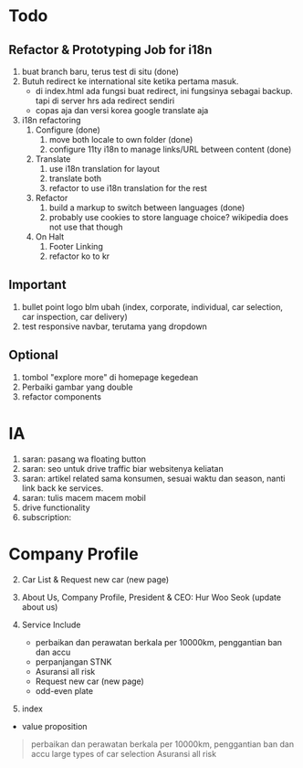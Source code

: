 # Todo

## Refactor & Prototyping Job for i18n
1. buat branch baru, terus test di situ (done)
2. Butuh redirect ke international site ketika pertama masuk. 
    - di index.html ada fungsi buat redirect, ini fungsinya sebagai backup. tapi di server hrs ada redirect sendiri
    - copas aja dan versi korea google translate aja
3. i18n refactoring
    1. Configure (done)
        1. move both locale to own folder (done)
        2. configure 11ty i18n to manage links/URL between content (done)
    2. Translate
        1. use i18n translation for layout
        2. translate both
        3. refactor to use i18n translation for the rest
    3. Refactor
        1. build a markup to switch between languages (done)
        2. probably use cookies to store language choice? wikipedia does not use that though 
    4. On Halt
        1. Footer Linking
        2. refactor ko to kr

## Important
1. bullet point logo blm ubah (index, corporate, individual, car selection, car inspection, car delivery)
2. test responsive navbar, terutama yang dropdown

## Optional
1. tombol "explore more" di homepage kegedean
2. Perbaiki gambar yang double
3. refactor components



# IA
1. saran: pasang wa floating button
2. saran: seo untuk drive traffic biar websitenya keliatan
3. saran: artikel related sama konsumen, sesuai waktu dan season, nanti link back ke services.
4. saran: tulis macem macem mobil
5. drive functionality
6. subscription: 

# Company Profile
2. Car List & Request new car (new page)
3. About Us, Company Profile, President & CEO: Hur Woo Seok (update about us)
5. Service Include
    - perbaikan dan perawatan berkala per 10000km, penggantian ban dan accu
    - perpanjangan STNK
    - Asuransi all risk
    - Request new car (new page)
    - odd-even plate

6. index
- value proposition
 > perbaikan dan perawatan berkala per 10000km, penggantian ban dan accu
 > large types of car selection
 > Asuransi all risk